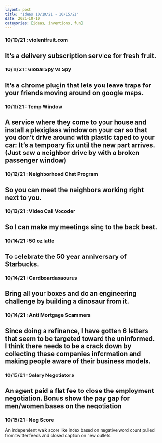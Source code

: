```yaml
---
layout: post
title: "Ideas 10/10/21 - 10/15/21"
date: 2021-10-10
categories: [ideas, inventions, fun]
---
```




### 10/10/21 : violentfruit.com
It’s a delivery subscription service for fresh fruit.
---

### 10/11/21 : Global Spy vs Spy
It’s a chrome plugin that lets you leave traps for your friends moving around on google maps.
---

### 10/11/21 : Temp Window
A service where they come to your house and install a plexiglass window on your car so that you don’t drive around with plastic taped to your car: It’s a tempoary fix until the new part arrives. (Just saw a neighbor drive by with a broken passenger window)
---

### 10/12/21 : Neighborhood Chat Program
So you can meet the neighbors working right next to you.
---

### 10/13/21 : Video Call Vocoder
So I can make my meetings sing to the back beat.
---

### 10/14/21 : 50 oz latte
To celebrate the 50 year anniversary of Starbucks.
---

### 10/14/21 : Cardboardasaourus
Bring all your boxes and do an engineering challenge by building a dinosaur from it.
---

### 10/14/21 : Anti Mortgage Scammers
Since doing a refinance, I have gotten 6 letters that seem to be targeted toward the uninformed. I think there needs to be a crack down by collecting these companies information and making people aware of their business models.
---

### 10/15/21 : Salary Negotiators
An agent paid a flat fee to close the employment negotiation. Bonus show the pay gap for men/women bases on the negotiation
---

### 10/15/21 : Neg Score
An independent walk score like index based on negative word count pulled from twitter feeds and closed caption on new outlets.
